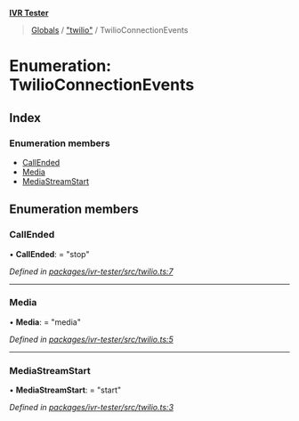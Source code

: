 **[IVR Tester](../README.md)**

> [Globals](../README.md) / ["twilio"](../modules/_twilio_.md) / TwilioConnectionEvents

# Enumeration: TwilioConnectionEvents

## Index

### Enumeration members

* [CallEnded](_twilio_.twilioconnectionevents.md#callended)
* [Media](_twilio_.twilioconnectionevents.md#media)
* [MediaStreamStart](_twilio_.twilioconnectionevents.md#mediastreamstart)

## Enumeration members

### CallEnded

•  **CallEnded**:  = "stop"

*Defined in [packages/ivr-tester/src/twilio.ts:7](https://github.com/SketchingDev/ivr-tester/blob/f08915c/packages/ivr-tester/src/twilio.ts#L7)*

___

### Media

•  **Media**:  = "media"

*Defined in [packages/ivr-tester/src/twilio.ts:5](https://github.com/SketchingDev/ivr-tester/blob/f08915c/packages/ivr-tester/src/twilio.ts#L5)*

___

### MediaStreamStart

•  **MediaStreamStart**:  = "start"

*Defined in [packages/ivr-tester/src/twilio.ts:3](https://github.com/SketchingDev/ivr-tester/blob/f08915c/packages/ivr-tester/src/twilio.ts#L3)*
